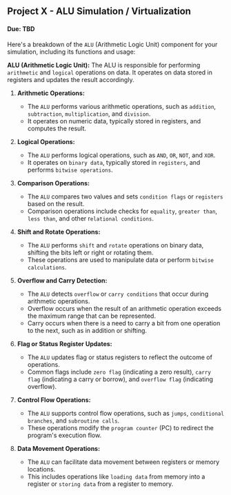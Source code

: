 ## Project X - ALU Simulation / Virtualization
#### Due: TBD


Here's a breakdown of the `ALU` (Arithmetic Logic Unit) component for your simulation, including its functions and usage:

**ALU (Arithmetic Logic Unit):**
The ALU is responsible for performing `arithmetic` and `logical` operations on data. It operates on data stored in registers and updates the result accordingly.

1. **Arithmetic Operations:**
   - The `ALU` performs various arithmetic operations, such as `addition`, `subtraction`, `multiplication`, and `division`.
   - It operates on numeric data, typically stored in registers, and computes the result.

2. **Logical Operations:**
   - The `ALU` performs logical operations, such as `AND`, `OR`, `NOT`, and `XOR`.
   - It operates on `binary data`, typically stored in `registers`, and performs `bitwise operations`.

3. **Comparison Operations:**
   - The `ALU` compares two values and sets `condition flags` or `registers` based on the result.
   - Comparison operations include checks for `equality`, `greater than`, `less than`, and other r`elational conditions`.

4. **Shift and Rotate Operations:**
   - The `ALU` performs `shift` and `rotate` operations on binary data, shifting the bits left or right or rotating them.
   - These operations are used to manipulate data or perform `bitwise calculations`.

5. **Overflow and Carry Detection:**
   - The `ALU` detects `overflow` or `carry conditions` that occur during arithmetic operations.
   - Overflow occurs when the result of an arithmetic operation exceeds the maximum range that can be represented.
   - Carry occurs when there is a need to carry a bit from one operation to the next, such as in addition or shifting.

6. **Flag or Status Register Updates:**
   - The `ALU` updates flag or status registers to reflect the outcome of operations.
   - Common flags include `zero flag` (indicating a zero result), `carry flag` (indicating a carry or borrow), and `overflow flag` (indicating overflow).

7. **Control Flow Operations:**
   - The `ALU` supports control flow operations, such as `jumps`, `conditional branches`, and `subroutine calls`.
   - These operations modify the `program counter` (PC) to redirect the program's execution flow.

8. **Data Movement Operations:**
   - The `ALU` can facilitate data movement between registers or memory locations.
   - This includes operations like `loading data` from memory into a register or `storing data` from a register to memory.

